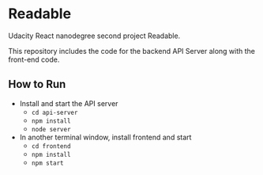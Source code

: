 # Readable 

Udacity React nanodegree second project Readable.

This repository includes the code for the backend API Server along with the front-end code.

## How to Run

* Install and start the API server
    - `cd api-server`
    - `npm install`
    - `node server`
* In another terminal window, install frontend and start
    - `cd frontend`
    - `npm install`
    - `npm start`

